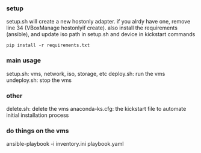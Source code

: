 ### setup
setup.sh will create a new hostonly adapter. if you alrdy have one, remove line 34 (VBoxManage hostonlyif create). also install the requirements (ansible), and update iso path in setup.sh and device in kickstart commands
```
pip install -r requirements.txt
```

### main usage
setup.sh: vms, network, iso, storage, etc
deploy.sh: run the vms
undeploy.sh: stop the vms

### other
delete.sh: delete the vms
anaconda-ks.cfg: the kickstart file to automate initial installation process

### do things on the vms
ansible-playbook -i inventory.ini playbook.yaml
